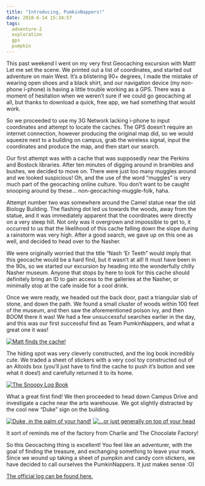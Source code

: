 ```yaml
---
title: "Introducing, PumkinNappers!"
date: 2010-6-14 15:34:57
tags:
  adventure-2
  exploration
  gps
  pumpkin
---
```



This past weekend I went on my very first Geocaching excursion with Matt! Let me set the scene. We printed out a list of coordinates, and started out adventure on main West. It’s a blistering 90+ degrees, I made the mistake of wearing open shoes and a black shirt, and our navigation device (my non-phone i-phone) is having a little trouble working as a GPS. There was a moment of hesitation when we weren’t sure if we could go geocaching at all, but thanks to download a quick, free app, we had something that would work.

So we proceeded to use my 3G Network lacking i-phone to input coordinates and attempt to locate the caches. The GPS doesn’t require an internet connection, however producing the original map did, so we would squeeze next to a building on campus, grab the wireless signal, input the coordinates and produce the map, and then start our search.

Our first attempt was with a cache that was supposedly near the Perkins and Bostock libraries. After ten minutes of digging around in brambles and bushes, we decided to move on. There were just too many muggles around and we looked suspicious! Oh, and the use of the word “muggles” is very much part of the geocaching online culture. You don’t want to be caught snooping around by these… non-geocaching-muggle-folk, haha.

Attempt number two was somewhere around the Camel statue near the old Biology Building. The flashing dot led us towards the woods, away from the statue, and it was immediately apparent that the coordinates were directly on a very steep hill. Not only was it overgrown and impossible to get to, it occurred to us that the likelihood of this cache falling down the slope during a rainstorm was very high. After a good search, we gave up on this one as well, and decided to head over to the Nasher.

We were originally worried that the title “Nash ‘Er Teeth” would imply that this geocache would be a hard find, but it wasn’t at all! It must have been in the 90s, so we started our excursion by heading into the wonderfully chilly Nasher museum. Anyone that stops by here to look for this cache should definitely bring an ID to gain access to the galleries at the Nasher, or minimally stop at the cafe inside for a cool drink.

Once we were ready, we headed out the back door, past a triangular slab of stone, and down the path. We found a small cluster of woods within 100 feet of the museum, and then saw the aforementioned poison ivy, and then BOOM there it was! We had a few unsuccessful searches earlier in the day, and this was our first successful find as Team PumkinNappers, and what a great one it was!

[![](http://www.vsoch.com/blog/wp-content/uploads/2010/06/matt-00003-300x225.jpg "Matt finds the cache!")](http://www.vsoch.com/blog/wp-content/uploads/2010/06/matt-00003.jpg)

The hiding spot was very cleverly constructed, and the log book incredibly cute. We traded a sheet of stickers with a very cool toy constructed out of an Altoids box (you’ll just have to find the cache to push it’s button and see what it does!) and carefully returned it to its home.

[![](http://www.vsoch.com/blog/wp-content/uploads/2010/06/matt-00004-300x225.jpg "The Snoopy Log Book")](http://www.vsoch.com/blog/wp-content/uploads/2010/06/matt-00004.jpg)

What a great first find! We then proceeded to head down Campus Drive and investigate a cache near the arts warehouse. We got slightly distracted by the cool new “Duke” sign on the building.

[![](http://www.vsoch.com/blog/wp-content/uploads/2010/06/matt-00005-300x225.jpg "Duke, in the palm of your hand!")](http://www.vsoch.com/blog/wp-content/uploads/2010/06/matt-00005.jpg) [![](http://www.vsoch.com/blog/wp-content/uploads/2010/06/matt-00006-300x225.jpg "...or just generally on top of your head")](http://www.vsoch.com/blog/wp-content/uploads/2010/06/matt-00006.jpg)

It sort of reminds me of the factory from Charlie and The Chocolate Factory!

So this Geocaching thing is excellent! You feel like an adventurer, with the goal of finding the treasure, and exchanging something to leave your mark. Since we wound up taking a sheet of pumpkin and candy corn stickers, we have decided to call ourselves the PumkinNappers. It just makes sense :O)

[The official log can be found here.](http://www.geocaching.com/seek/log.aspx?LUID=e2016f4d-b492-45dc-817b-22d2643310ad)


